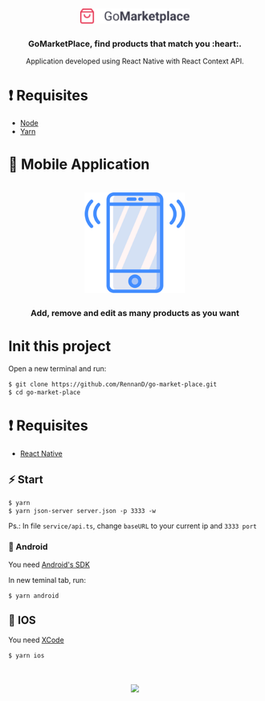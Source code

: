 <h1 align="center" background="#2193f6">
    <img src = "./.github/logo.png" height = "30px" />
</h1>

<h3 align="center">
    GoMarketPlace, find products that match you :heart:.
</h3>

<p align="center">
    Application developed using React Native with React Context API.
</p>

# ❗️ Requisites

- [Node](https://nodejs.org/en/)
- [Yarn](https://yarnpkg.com/lang/en/)


# 📱 Mobile Application

<h1 align="center">
    <img src ="./.github/smartphone.svg" width="200px" />
</h1>

<h3 align="center">
    Add, remove and edit as many products as you want
</h3>

# Init this project

Open a new terminal and run:

```
$ git clone https://github.com/RennanD/go-market-place.git
$ cd go-market-place
```

# ❗️ Requisites

- [React Native](https://react-native.rocketseat.dev/)

## ⚡️ Start

```
$ yarn
$ yarn json-server server.json -p 3333 -w
```

Ps.: In file `service/api.ts`, change `baseURL` to your current ip and `3333 port`

### 👾 Android

You need [Android's SDK](https://developer.android.com/studio)

In new teminal tab, run:

```
$ yarn android
```

## 🍎 IOS

You need [XCode](https://developer.apple.com/xcode/)

```
$ yarn ios
```

<h1 align="center">
<img src ="./.github/preview.gif" height="500px">
</h1>
